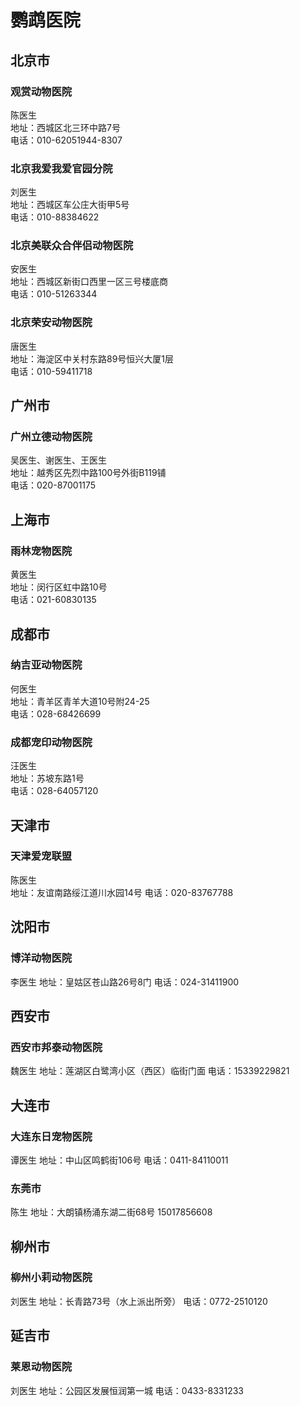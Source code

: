# 鹦鹉医院
## 北京市
### 观赏动物医院
陈医生  
地址：西城区北三环中路7号  
电话：010-62051944-8307  
### 北京我爱我爱官园分院
刘医生  
地址：西城区车公庄大街甲5号  
电话：010-88384622  
### 北京美联众合伴侣动物医院
安医生  
地址：西城区新街口西里一区三号楼底商  
电话：010-51263344  
### 北京荣安动物医院
唐医生  
地址：海淀区中关村东路89号恒兴大厦1层  
电话：010-59411718  
## 广州市  
### 广州立德动物医院
吴医生、谢医生、王医生  
地址：越秀区先烈中路100号外街B119铺  
电话：020-87001175  
## 上海市
### 雨林宠物医院
黄医生  
地址：闵行区虹中路10号  
电话：021-60830135  
## 成都市
### 纳吉亚动物医院
何医生  
地址：青羊区青羊大道10号附24-25  
电话：028-68426699  
### 成都宠印动物医院
汪医生  
地址：苏坡东路1号  
电话：028-64057120  
## 天津市
### 天津爱宠联盟
陈医生  
地址：友谊南路绥江道川水园14号
电话：020-83767788
## 沈阳市
### 博洋动物医院
李医生
地址：皇姑区苍山路26号8门
电话：024-31411900
## 西安市
### 西安市邦泰动物医院
魏医生
地址：莲湖区白鹭湾小区（西区）临街门面
电话：15339229821
## 大连市
### 大连东日宠物医院
谭医生
地址：中山区鸣鹤街106号
电话：0411-84110011
### 东莞市
陈生
地址：大朗镇杨涌东湖二街68号
15017856608
## 柳州市
### 柳州小莉动物医院
刘医生
地址：长青路73号（水上派出所旁）
电话：0772-2510120
## 延吉市
### 莱恩动物医院
刘医生
地址：公园区发展恒润第一城
电话：0433-8331233